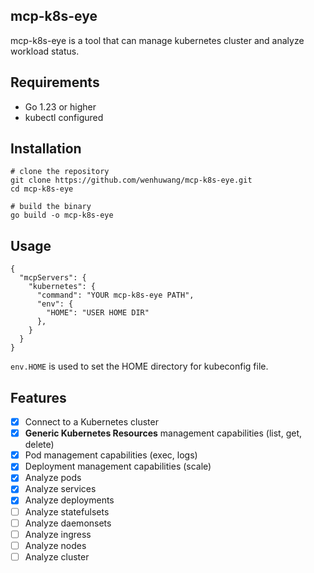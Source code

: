 ## mcp-k8s-eye

mcp-k8s-eye is a tool that can manage kubernetes cluster and analyze workload status.

## Requirements
- Go 1.23 or higher
- kubectl configured

## Installation
```
# clone the repository
git clone https://github.com/wenhuwang/mcp-k8s-eye.git
cd mcp-k8s-eye

# build the binary
go build -o mcp-k8s-eye
```

## Usage
```
{
  "mcpServers": {
    "kubernetes": {
      "command": "YOUR mcp-k8s-eye PATH",
      "env": {
        "HOME": "USER HOME DIR"
      },
    }
  }
}
```
`env.HOME` is used to set the HOME directory for kubeconfig file.

## Features

- [x] Connect to a Kubernetes cluster
- [x] **Generic Kubernetes Resources** management capabilities (list, get, delete)
- [x] Pod management capabilities (exec, logs)
- [x] Deployment management capabilities (scale)
- [x] Analyze pods
- [x] Analyze services
- [x] Analyze deployments
- [ ] Analyze statefulsets
- [ ] Analyze daemonsets
- [ ] Analyze ingress
- [ ] Analyze nodes
- [ ] Analyze cluster